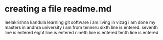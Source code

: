 # creating a file readme.md
leelakrishna kandula learning git software
i am living in vizag
i am done my masters in andhra university
i am from tenneru
sixth line is entered.
seventh line is entered
eight line is entered
nineth line is entered
tenth line is entered
